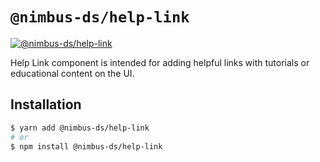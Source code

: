 # `@nimbus-ds/help-link`

[![@nimbus-ds/help-link](https://img.shields.io/npm/v/@nimbus-ds/help-link?label=%40nimbus-ds%2Fhelp-link)](https://www.npmjs.com/package/@nimbus-ds/help-link)

Help Link component is intended for adding helpful links with tutorials or educational content on the UI.

## Installation

```sh
$ yarn add @nimbus-ds/help-link
# or
$ npm install @nimbus-ds/help-link
```
